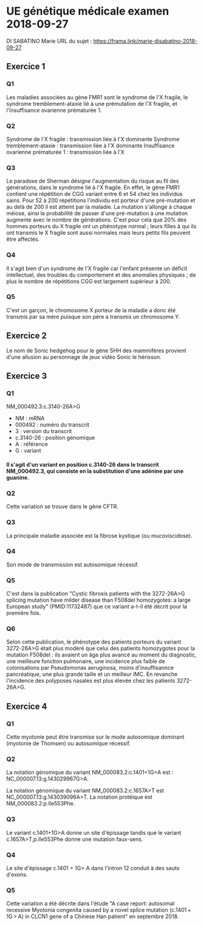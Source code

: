 # UE génétique médicale examen 2018-09-27
DI SABATINO Marie
URL du sujet : https://frama.link/marie-disabatino-2018-09-27
## Exercice 1
### Q1
Les maladies associées au gène FMR1 sont le syndrome de l'X fragile, le syndrome tremblement-ataxie lié à une prémutation de l'X fragile, et l'insuffisance ovarienne prématurée 1. 
### Q2
Syndrome de l'X fragile : transmission liée à l'X dominante
Syndrome tremblement-ataxie : transmission liée à l'X dominante
Insuffisance ovarienne prématurée 1 :  transmission liée à l'X
### Q3
Le paradoxe de Sherman désigne l'augmentation du risque au fil des générations, dans le syndrome lié à l'X fragile. En effet, le gène FMR1 contient une répétition de CGG variant entre 6 et 54 chez les individus sains. Pour 52 à 200 répétitions l'individu est porteur d'une pré-mutation et au delà de 200 il est atteint par la maladie. La mutation s'allonge à chaque méiose, ainsi la probabilité de passer d'une pré-mutation à une mutation augmente avec le nombre de générations. C'est pour cela que 20% des hommes porteurs du X fragile ont un phénotype normal ; leurs filles à qui ils ont transmis le X fragile sont aussi normales mais leurs petits fils peuvent être affectés.
### Q4
Il s'agit bien d'un syndrome de l'X fragile car l'enfant présente un déficit intellectuel, des troubles du comportement et des anomalies physiques ; de plus le nombre de répétitions CGG est largement supérieur à 200.
### Q5
C'est un garçon, le chromosome X porteur de la maladie a donc été transmis par sa mère puisque son père a transmis un chromosome Y.

## Exercice 2
Le nom de Sonic hedgehog pour le gène SHH des mammifères provient d'une allusion au personnage de jeux vidéo Sonic le hérisson.

## Exercice 3
### Q1
NM_000492.3:c.3140-26A>G
- NM : mRNA
- 000492 : numéro du transcrit
- 3 : version du transcrit
- c.3140-26 : position génomique
- A : référence
- G : variant
#### Il s'agit d'un variant en position c.3140-26 dans le transcrit NM_000492.3, qui consiste en la substitution d'une adénine par une guanine.
### Q2
Cette variation se trouve dans le gène CFTR.
### Q3
La principale maladie associée est la fibrose kystique (ou mucoviscidose).
### Q4
Son mode de transmission est autosomique récessif.
### Q5
C'est dans la publication "Cystic fibrosis patients with the 3272-26A>G splicing mutation have milder disease than F508del homozygotes: a large European study" (PMID:11732487) que ce variant a-t-il été décrit pour la première fois.
### Q6
Selon cette publication, le phénotype des patients porteurs du variant 3272-26A>G était plus modéré que celui des patients homozygotes pour la mutation F508del : ils avaient un âge plus avancé au moment du diagnostic, une meilleure fonction pulmonaire, une incidence plus faible de colonisations par Pseudomonas aeruginosa, moins d'insuffisannce pancréatique, une plus grande taille et un meilleur IMC. En revanche l'incidence des polyposes nasales est plus élevée chez les patients 3272-26A>G.

## Exercice 4
### Q1
Cette myotonie peut être transmise sur le mode autosomique dominant (myotonie de Thomsen) ou autosomique récessif.
### Q2
La notation génomique du variant NM_000083.2:c.1401+1G>A est : NC_000007.13:g.143029967G>A.

La notation génomique du variant NM_000083.2:c.1657A>T est NC_000007.13:g.143039096A>T. La notation protéique est NM_000083.2:p.Ile553Phe.

### Q3
Le variant c.1401+1G>A donne un site d'épissage tandis que le variant c.1657A>T,p.Ile553Phe donne une mutation faux-sens.
### Q4
Le site d'épissage c.1401 + 1G> A dans l'intron 12 conduit à des sauts d'exons.
### Q5
Cette variation a été décrite dans l'étude "A case report: autosomal recessive Myotonia congenita caused by a novel splice mutation (c.1401 + 1G > A) in CLCN1 gene of a Chinese Han patient" en septembre 2018.
